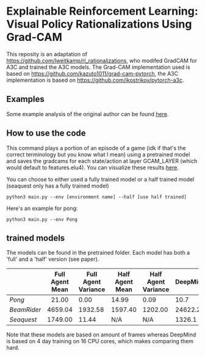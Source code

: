 # Explainable Reinforcement Learning: Visual Policy Rationalizations Using Grad-CAM
This reposity is an adaptation of https://github.com/lweitkamp/rl_rationalizations, who modifed GradCAM for A3C and trained the A3C models.
The Grad-CAM implementation used is based on https://github.com/kazuto1011/grad-cam-pytorch,
the A3C implementation is based on https://github.com/ikostrikov/pytorch-a3c.

## Examples
Some example analysis of the original author can be found [here](https://lweitkamp.github.io/thesis2018.html).

## How to use the code
This command plays a portion of an episode of a game (idk if that's the correct terminology but you know what I mean) using 
a pretrained model and saves the gradcams for each state/action at layer GCAM_LAYER (which would default to features.elu4). You can visualize these results [here](Visualize.ipynb).

You can choose to either used a fully trained model or a half trained model (seaquest only has a fully trained model)

```
python3 main.py --env [environment name] --half [use half trained]
```
Here's an example for pong:
```
python3 main.py --env Pong
```


## trained models
The models can be found in the pretrained folder. Each model has both a 'full' and a 'half' version (see paper).

|                    | Full Agent Mean | Full Agent Variance | Half Agent Mean | Half Agent Variance | DeepMind |
|--------------------|:---------------:|---------------------|-----------------|---------------------|----------|
| *Pong*      |           21.00 | 0.00                | 14.99           | 0.09                | 10.7         |
| *BeamRider* |         4659.04 | 1932.58             | 1597.40         | 1202.00             | 24622.2         |
| *Seaquest*  |         1749.00 | 11.44               | N/A             | N/A                 | 1326.1         |


Note that these models are based on amount of frames whereas DeepMind is based on 4 day training on 16 CPU cores, which
makes comparing them hard.
